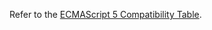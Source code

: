 Refer to the [ECMAScript 5 Compatibility Table][comp_table-es5].

[comp_table-es5]: http://kangax.github.io/compat-table/es5
